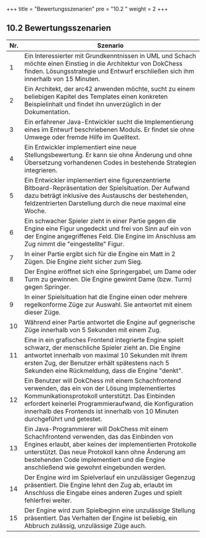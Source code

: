 +++
title = "Bewertungsszenarien"
pre = "10.2 "
weight = 2
+++

## 10.2 Bewertungsszenarien

| Nr. | Szenario           |
|-----|--------------------|
|  1  | Ein Interessierter mit Grundkenntnissen in UML und Schach möchte einen Einstieg in die Architektur von DokChess finden. Lösungsstrategie und Entwurf erschließen sich ihm innerhalb von 15 Minuten.|
|  2  | Ein Architekt, der arc42 anwenden möchte, sucht zu einem beliebigen Kapitel des Templates einen konkreten Beispielinhalt und findet ihn unverzüglich in der Dokumentation.|
|  3  | Ein erfahrener Java-Entwickler sucht die Implementierung eines im Entwurf beschriebenen Moduls. Er findet sie ohne Umwege oder fremde Hilfe im Quelltext.|
|  4  |Ein Entwickler implementiert eine neue Stellungsbewertung. Er kann sie ohne Änderung und ohne Übersetzung vorhandenen Codes in bestehende Strategien integrieren.|
|  5  |Ein Entwickler implementiert eine figurenzentrierte Bitboard-Repräsentation der Spielsituation. Der Aufwand dazu beträgt inklusive des Austauschs der bestehenden, feldzentrierten Darstellung durch die neue maximal eine Woche.|
|  6  | Ein schwacher Spieler zieht in einer Partie gegen die Engine eine Figur ungedeckt und frei von Sinn auf ein von der Engine angegriffenes Feld. Die Engine im Anschluss am Zug nimmt die "eingestellte" Figur.|
|  7	  | In einer Partie ergibt sich für die Engine ein Matt in 2 Zügen. Die Engine zieht sicher zum Sieg.|
|  8	  | Der Engine eröffnet sich eine Springergabel, um Dame oder Turm zu gewinnen. Die Engine gewinnt Dame (bzw. Turm) gegen Springer.|
|  9  | In einer Spielsituation hat die Engine einen oder mehrere regelkonforme Züge zur Auswahl. Sie antwortet mit einem dieser Züge.|
|  10 | Während einer Partie antwortet die Engine auf gegnerische Züge innerhalb von 5 Sekunden mit einem Zug.|
|  11 | Eine in ein grafisches Frontend integrierte Engine spielt schwarz, der menschliche Spieler zieht an. Die Engine antwortet innerhalb von maximal 10 Sekunden mit ihrem ersten Zug, der Benutzer erhält spätestens nach 5 Sekunden eine Rückmeldung, dass die Engine "denkt".|
|  12 | Ein Benutzer will DokChess mit einem Schachfrontend verwenden, das ein von der Lösung implementiertes Kommunikationsprotokoll unterstützt. Das Einbinden erfordert keinerlei Programmieraufwand, die Konfiguration innerhalb des Frontends ist innerhalb von 10 Minuten durchgeführt und getestet. |
|  13 | Ein Java-Programmierer will DokChess mit einem Schachfrontend verwenden, das das Einbinden von Engines erlaubt, aber keines der implementierten Protokolle unterstützt. Das neue Protokoll kann ohne Änderung am bestehenden Code implementiert und die Engine anschließend wie gewohnt eingebunden werden. |
|  14 | Der Engine wird im Spielverlauf ein unzulässiger Gegenzug präsentiert. Die Engine lehnt den Zug ab, erlaubt im Anschluss die Eingabe eines anderen Zuges und spielt fehlerfrei weiter. |
|  15 | Der Engine wird zum Spielbeginn eine unzulässige Stellung präsentiert. Das Verhalten der Engine ist beliebig, ein Abbruch zulässig, unzulässige Züge auch.|
